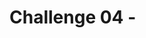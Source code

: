 # Challenge 04 - <Title of Challenge> - Coach's Guide 

[< Previous Solution](./Solution-03.md) - **[Home](./README.md)** - [Next Solution >](./Solution-05.md)

## Setup Steps
- Download the ml model from Fabric workspace
- Upload the model on azure machine learning studio
- Using postman, send the testing data to it to test it out.

## Notes & Guidance
- Go to your data science worksapce where all the notebooks are stored.
- That worksapce will have the ml model which you created in previous challenege
- Exporting a model from Fabric is easy--just tap the Download ML model version button in the UI.

![picture alt](./image-10.png)

- Fabric will combine the ML Model along with a Python Object Serialization file (a/k/a pickle file) having a .pkl extension, and YAML files (.yml) that describe to other platforms the structure and interface provided by the model. All these files are packaged into a .zip file, which will be placed in your Downloads folder.
- If you open the .zip file, you can review the model and metadata files before deploying them to other systems.
  ![picture alt](./image-11.png)

- After downloading the model, we have to deploy an Azure ML real-time inference endpoint to publish the model to the Internet via a RESTful web service.
- Register the model in and Azure ML workspace, and use the Azure ML Studio web UI to deploy the endpoint.
- To upload the model, use the Register/From local files menu in Azure AI Machine Learning Studio, and then press the Register button at the bottom of the screen.
  ![picture alt](./image-12.png)

- After uploading the files, the new model is available in the Models page of the Azure ML Workspace.
- Once the model is registered in the Azure ML workspace, click on the model name, and then select Real-time endpoint from the Deploy menu.
  ![picture alt](./image-14.png)
  
- A model opens up to configure the compute to use for the endpoint, and to specify the deployment name.
- Specify the compute size desired for the endpoint, and the names for the endpoint and deployment, then tap the Deploy button.
  ![picture alt](./Screenshot_26-6-2024_01752_ml.azure.com.jpeg)

- After the deployment completes (10-15 minutes, typically), make a quick "smoke test" within Azure ML Studio to ensure the deployment is functional, and we're using the correct data structures when calling it.
  ![picture alt](./Screenshot_26-6-2024_03016_ml.azure.com.jpeg)
- Once the interactive test succeeds, it's time to move on to consume the model from outside the Azure ML environment.
- Use postman to send data to deployed model endpoints to test the model.

  
